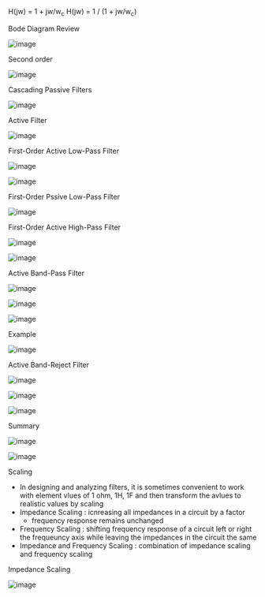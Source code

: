 H(jw) = 1 + jw/w<sub>c</sub>
H(jw) = 1 / (1 + jw/w<sub>c</sub>)

Bode Diagram Review 

![image](https://github.com/user-attachments/assets/44b4484d-dc38-4619-94b2-67fa6459ec45)

Second order 

![image](https://github.com/user-attachments/assets/266ad322-0034-4bdc-8649-c588207e8ee7)

Cascading Passive Filters 

![image](https://github.com/user-attachments/assets/af4d5ce6-7c8b-4e40-9900-ba2346635f07)

Active Filter 

![image](https://github.com/user-attachments/assets/201e4886-a49f-40ee-9b10-2aa4357b4e9a)

First-Order Active Low-Pass Filter 

![image](https://github.com/user-attachments/assets/381ee187-895e-446c-9f8e-309851609110)

![image](https://github.com/user-attachments/assets/6b264813-ef26-445b-b5bd-02323da5619e)

First-Order Pssive Low-Pass Filter 

![image](https://github.com/user-attachments/assets/3f0ce514-d029-47df-a7f2-7970c34b7f7c)

First-Order Active High-Pass Filter

![image](https://github.com/user-attachments/assets/80797303-9450-4a98-b86f-baab38968153)

![image](https://github.com/user-attachments/assets/e40c5014-0c41-4ac4-b123-ff1d8314836e)

Active Band-Pass Filter 

![image](https://github.com/user-attachments/assets/5b46b65b-2226-4ced-98e3-6e49416b49c9)

![image](https://github.com/user-attachments/assets/e0df3b2e-1697-4e8a-be89-a4c17a46a28b)

![image](https://github.com/user-attachments/assets/17f02404-eb92-44d0-be87-c1b261c9f409)

Example

![image](https://github.com/user-attachments/assets/8fc59a94-6741-43f2-892d-893f07c9c1b8)

Active Band-Reject Filter 

![image](https://github.com/user-attachments/assets/80d17858-7ffb-4e36-bda1-2567c18c36ab)

![image](https://github.com/user-attachments/assets/824d1029-caa9-4cce-8578-49a746fbc57e)

![image](https://github.com/user-attachments/assets/a8c34023-0f7b-4c7d-9a60-0d64eadc467a)

Summary 

![image](https://github.com/user-attachments/assets/75876faf-3f22-4223-9d59-ee34eacc488a)

![image](https://github.com/user-attachments/assets/7b1a2e02-5cee-47fd-b96d-e3242dee1d67)

Scaling 
- In designing and analyzing filters, it is sometimes convenient to work with element vlues of 1 ohm, 1H, 1F and then transform the avlues to realistic values by scaling
- Impedance Scaling : icnreasing all impedances in a circuit by a factor
  - frequency response remains unchanged
- Frequency Scaling : shifting frequency response of a circuit left or right the frequeuncy axis while leaving the impedances in the circuit the same
- Impedance and Frequency Scaling : combination of impedance scaling and frequency scaling

Impedance Scaling 

![image](https://github.com/user-attachments/assets/69e9cb32-80fc-4823-b76f-1cc6986ae6f8)
